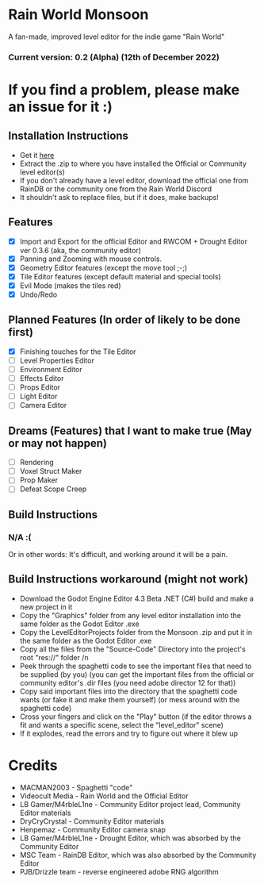# Rain World Monsoon
A fan-made, improved level editor for the indie game "Rain World"

### Current version: 0.2 (Alpha) (12th of December 2022)

# If you find a problem, please make an issue for it :)

## Installation Instructions
- Get it [here](https://github.com/MACMAN2003/Rain-World-Monsoon/releases)
- Extract the .zip to where you have installed the Official or Community level editor(s)
- If you don't already have a level editor, download the official one from RainDB or the community one from the Rain World Discord
- It shouldn't ask to replace files, but if it does, make backups!

## Features
- [x] Import and Export for the official Editor and RWCOM + Drought Editor ver 0.3.6 (aka, the community editor)
- [x] Panning and Zooming with mouse controls.
- [x] Geometry Editor features (except the move tool ;-;)
- [x] Tile Editor features (except default material and special tools)
- [x] Evil Mode (makes the tiles red)
- [x] Undo/Redo

## Planned Features (In order of likely to be done first)
- [x] Finishing touches for the Tile Editor
- [ ] Level Properties Editor
- [ ] Environment Editor
- [ ] Effects Editor
- [ ] Props Editor
- [ ] Light Editor
- [ ] Camera Editor

## Dreams (Features) that I want to make true (May or may not happen)
- [ ] Rendering
- [ ] Voxel Struct Maker
- [ ] Prop Maker
- [ ] Defeat Scope Creep
## Build Instructions
### N/A :(
Or in other words: It's difficult, and working around it will be a pain.
## Build Instructions workaround (might not work)
- Download the Godot Engine Editor 4.3 Beta .NET (C#) build and make a new project in it
- Copy the "Graphics" folder from any level editor installation into the same folder as the Godot Editor .exe
- Copy the LevelEditorProjects folder from the Monsoon .zip and put it in the same folder as the Godot Editor .exe
- Copy all the files from the "Source-Code" Directory into the project's root "res://" folder /n
- Peek through the spaghetti code to see the important files that need to be supplied (by you) (you can get the important files from the official or community editor's .dir files (you need adobe director 12 for that))
- Copy said important files into the directory that the spaghetti code wants (or fake it and make them yourself) (or mess around with the spaghetti code)
- Cross your fingers and click on the "Play" button (if the editor throws a fit and wants a specific scene, select the "level_editor" scene)
- If it explodes, read the errors and try to figure out where it blew up
# Credits
- MACMAN2003 - Spaghetti "code"
- Videocult Media - Rain World and the Official Editor
- LB Gamer/M4rbleL1ne - Community Editor project lead, Community Editor materials
- DryCryCrystal - Community Editor materials
- Henpemaz - Community Editor camera snap
- LB Gamer/M4rbleL1ne - Drought Editor, which was absorbed by the Community Editor
- MSC Team - RainDB Editor, which was also absorbed by the Community Editor
- PJB/Drizzle team - reverse engineered adobe RNG algorithm
